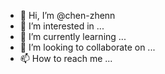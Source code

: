 - 👋 Hi, I’m @chen-zhenn
- 👀 I’m interested in ...
- 🌱 I’m currently learning ...
- 💞️ I’m looking to collaborate on ...
- 📫 How to reach me ...

<!---
chen-zhenn/chen-zhenn is a ✨ special ✨ repository because its `README.md` (this file) appears on your GitHub profile.
You can click the Preview link to take a look at your changes.
--->
